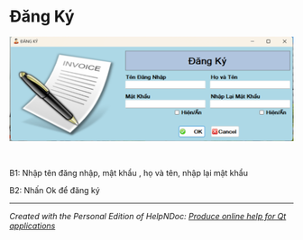 # Đăng Ký

![Image](<lib/NewItem3.png>)

&nbsp;

B1: Nhập tên đăng nhập, mật khẩu , họ và tên, nhập lại mật khẩu

B2: Nhấn Ok để đăng ký

***
_Created with the Personal Edition of HelpNDoc: [Produce online help for Qt applications](<https://www.helpndoc.com/feature-tour/create-help-files-for-the-qt-help-framework>)_
